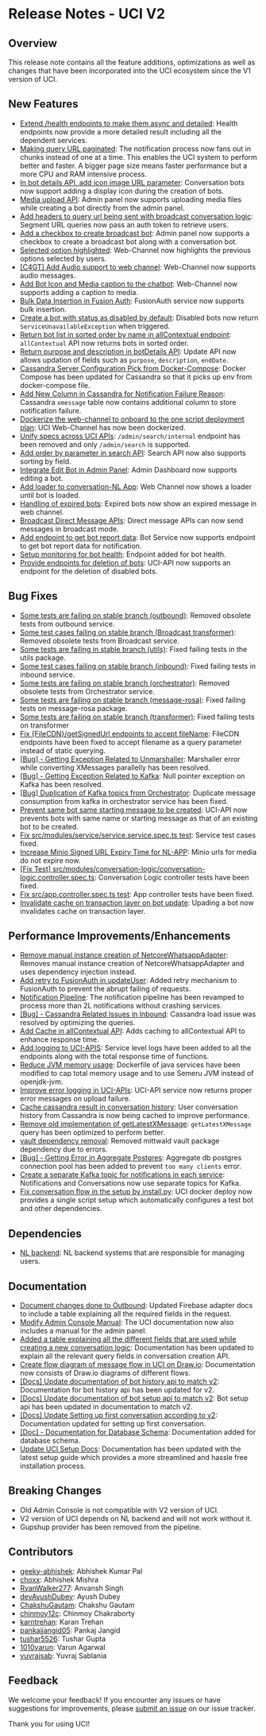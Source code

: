 # Release Notes - UCI V2

## Overview

This release note contains all the feature additions, optimizations as well as changes that have been incorporated into the UCI ecosystem since the V1 version of UCI.

## New Features

- [Extend /health endpoints to make them async and detailed](https://github.com/samagra-comms/uci-apis/issues/54): Health endpoints now provide a more detailed result including all the dependent services.
- [Making query URL paginated](https://github.com/samagra-comms/broadcast-transformer/issues/1): The notification process now fans out in chunks instead of one at a time. This enables the UCI system to perform better and faster. A bigger page size means faster performance but a more CPU and RAM intensive process.
- [In bot details API, add icon image URL parameter](https://github.com/samagra-comms/uci-apis/issues/56): Conversation bots now support adding a display icon during the creation of bots.
- [Media upload API](https://github.com/samagra-comms/uci-apis/issues/55): Admin panel now supports uploading media files while creating a bot directly from the admin panel.
- [Add headers to query url being sent with broadcast conversation logic](https://github.com/samagra-comms/uci-admin/issues/15): Segment URL queries now pass an auth token to retrieve users.
- [Add a checkbox to create broadcast bot](https://github.com/samagra-comms/uci-admin/issues/14): Admin panel now supports a checkbox to create a broadcast bot along with a conversation bot.
- [Selected option highlighted](https://github.com/samagra-comms/uci-web-channel/issues/92): Web-Channel now highlights the previous options selected by users.
- [ [C4GT] Add Audio support to web channel](https://github.com/samagra-comms/uci-web-channel/issues/98): Web-Channel now supports audio messages.
- [Add Bot Icon and Media caption to the chatbot](https://github.com/samagra-comms/uci-web-channel/issues/111): Web-Channel now supports adding a caption to media.
- [Bulk Data Insertion in Fusion Auth](https://github.com/samagra-comms/uci-apis/issues/99): FusionAuth service now supports bulk insertion.
- [Create a bot with status as disabled by default](https://github.com/samagra-comms/uci-apis/issues/121): Disabled bots now return `ServiceUnavailableException` when triggered.
- [Return bot list in sorted order by name in allContextual endpoint](https://github.com/samagra-comms/uci-apis/issues/120): `allContextual` API now returns bots in sorted order.
- [Return purpose and description in botDetails API](https://github.com/samagra-comms/uci-apis/issues/119): Update API now allows updation of fields such as `purpose`, `description`, `endDate`.
- [Cassandra Server Configuration Pick from Docker-Compose](https://github.com/samagra-comms/inbound/issues/70): Docker Compose has been updated for Cassandra so that it picks up env from docker-compose file.
- [Add New Column in Cassandra for Notification Failure Reason](https://github.com/samagra-comms/dao/issues/17): Cassandra `xmessage` table now contains additional column to store notification failure.
- [Dockerize the web-channel to onboard to the one script deployment plan](https://github.com/samagra-comms/uci-web-channel/issues/123): UCI Web-Channel has now been dockerized.
- [Unify specs across UCI APIs](https://github.com/samagra-comms/uci-apis/issues/58): `/admin/search/internal` endpoint has been removed and only `/admin/search` is supported.
- [Add order by parameter in search API](https://github.com/samagra-comms/uci-apis/issues/174): Search API now also supports sorting by field.
- [Integrate Edit Bot in Admin Panel](https://github.com/samagra-comms/uci-admin/issues/42): Admin Dashboard now supports editing a bot.
- [Add loader to conversation-NL App](https://github.com/samagra-comms/uci-web-channel/issues/128): Web Channel now shows a loader until bot is loaded.
- [Handling of expired bots](https://github.com/samagra-comms/uci-apis/issues/163): Expired bots now show an expired message in web channel.
- [Broadcast Direct Message APIs](https://github.com/samagra-comms/outbound/issues/52): Direct message APIs can now send messages in broadcast mode.
- [Add endpoint to get bot report data](https://github.com/samagra-comms/uci-apis/issues/206): Bot Service now supports endpoint to get bot report data for notification.
- [Setup monitoring for bot health](https://github.com/samagra-comms/uci-apis/issues/211): Endpoint added for bot health.
- [Provide endpoints for deletion of bots](https://github.com/samagra-comms/uci-apis/issues/223): UCI-API now supports an endpoint for the deletion of disabled bots.


## Bug Fixes

- [Some tests are failing on stable branch (outbound)](https://github.com/samagra-comms/outbound/issues/28): Removed obsolete tests from outbound service.
- [Some test cases failing on stable branch (Broadcast transformer)](https://github.com/samagra-comms/broadcast-transformer/issues/4): Removed obsolete tests from Broadcast service.
- [Some tests are failing in stable branch (utils)](https://github.com/samagra-comms/utils/issues/42): Fixed failing tests in the utils package.
- [Some test cases failing on stable branch (inbound)](https://github.com/samagra-comms/inbound/issues/43): Fixed failing tests in inbound service.
- [Some tests are failing on stable branch (orchestrator)](https://github.com/samagra-comms/orchestrator/issues/35): Removed obsolete tests from Orchestrator service.
- [Some tests are failing on stable branch (message-rosa)](https://github.com/samagra-comms/message-rosa/issues/18): Fixed failing tests on message-rosa package.
- [Some tests are failing on stable branch (transformer)](https://github.com/samagra-comms/transformer/issues/66): Fixed failing tests on transformer
- [Fix {FileCDN}/getSignedUrl endpoints to accept fileName](https://github.com/samagra-comms/inbound/issues/51): FileCDN endpoints have been fixed to accept filename as a query parameter instead of static querying.
- [ [Bug] - Getting Exception Related to Unmarshaller](https://github.com/samagra-comms/orchestrator/issues/42): Marshaller error while converting XMessages parallelly has been resolved.
- [ [Bug] - Getting Exception Related to Kafka](https://github.com/samagra-comms/orchestrator/issues/43): Null pointer exception on Kafka has been resolved.
- [ [Bug] Duplication of Kafka topics from Orchestrator](https://github.com/samagra-comms/orchestrator/issues/58): Duplicate message consumption from kafka in orchestrator service has been fixed.
- [Prevent same bot same starting message to be created](https://github.com/samagra-comms/uci-apis/issues/166): UCI-API now prevents bots with same name or starting message as that of an existing bot to be created.
- [Fix src/modules/service/service.service.spec.ts test](https://github.com/samagra-comms/uci-apis/issues/142): Service test cases fixed.
- [Increase Minio Signed URL Expiry Time for NL-APP](https://github.com/samagra-comms/inbound/issues/82): Minio urls for media do not expire now.
- [[Fix Test] src/modules/conversation-logic/conversation-logic.controller.spec.ts](https://github.com/samagra-comms/uci-apis/issues/134): Conversation Logic controller tests have been fixed.
- [Fix src/app.controller.spec.ts test](https://github.com/samagra-comms/uci-apis/issues/145): App controller tests have been fixed.
- [Invalidate cache on transaction layer on bot update](https://github.com/samagra-comms/uci-apis/issues/202): Upading a bot now invalidates cache on transaction layer.

## Performance Improvements/Enhancements

- [Remove manual instance creation of NetcoreWhatsappAdapter](https://github.com/samagra-comms/inbound/issues/49): Removes manual instance creation of NetcoreWhatsappAdapter and uses dependency injection instead.
- [Add retry to FusionAuth in updateUser](https://github.com/samagra-comms/uci-apis/issues/87): Added retry mechanism to FusionAuth to prevent the abrupt failing of requests.
- [Notification Pipeline](https://github.com/samagra-comms/outbound/issues/35): The notification pipeline has been revamped to process more than 2L notifications without crashing services.
- [ [Bug] - Cassandra Related Issues in Inbound](https://github.com/samagra-comms/inbound/issues/55): Cassandra load issue was resolved by optimizing the queries.
- [Add Cache in allContextual API](https://github.com/samagra-comms/uci-apis/issues/71): Adds caching to allContextual API to enhance response time.
- [Add logging to UCI-APIS](https://github.com/samagra-comms/uci-apis/issues/69): Service level logs have been added to all the endpoints along with the total response time of functions.
- [Reduce JVM memory usage](https://github.com/samagra-comms/docker-deploy/issues/71): Dockerfile of java services have been modified to cap total memory usage and to use Semeru JVM instead of openjdk-jvm.
- [Improve error logging in UCI-APIs](https://github.com/samagra-comms/uci-apis/issues/112): UCI-API service now returns proper error messages on upload failure.
- [Cache cassandra result in conversation history](https://github.com/samagra-comms/inbound/issues/75): User conversation history from Cassandra is now being cached to improve performance.
- [Remove old implementation of getLatestXMessage](https://github.com/samagra-comms/inbound/issues/74): `getLatestXMessage` query has been optimized to perform better.
- [vault dependency removal](https://github.com/samagra-comms/uci-apis/issues/85): Removed mittwald vault package dependency due to errors.
- [ [Bug] - Getting Error in Aggregate Postgres](https://github.com/samagra-comms/transformer/issues/84): Aggregate db postgres connection pool has been added to prevent `too many clients` error.
- [Create a separate Kafka topic for notifications in each service](https://github.com/samagra-comms/inbound/issues/85): Notifications and Conversations now use separate topics for Kafka.
- [Fix conversation flow in the setup by install.py](https://github.com/samagra-comms/docker-deploy/issues/87): UCI docker deploy now provides a single script setup which automatically configures a test bot and other dependencies.

## Dependencies

- [NL backend](https://github.com/Mission-Prerna/Nipun-Lakshya-App): NL backend systems that are responsible for managing users.


## Documentation
- [Document changes done to Outbound](https://github.com/samagra-comms/outbound/issues/22): Updated Firebase adapter docs to include a table explaining all the required fields in the request.
- [Modify Admin Console Manual](https://github.com/samagra-comms/community/issues/52): The UCI documentation now also includes a manual for the admin panel.
- [Added a table explaining all the different fields that are used while creating a new conversation logic](https://github.com/samagra-comms/community/pull/28): Documentation has been updated to explain all the relevant query fields in conversation creation API.
- [Create flow diagram of message flow in UCI on Draw.io](https://github.com/samagra-comms/uci-apis/issues/150): Documentation now consists of Draw.io diagrams of different flows.
- [ [Docs] Update documentation of bot history api to match v2](https://github.com/samagra-comms/community/issues/37): Documentation for bot history api has been updated for v2.
- [ [Docs] Update documentation of bot setup api to match v2](https://github.com/samagra-comms/community/issues/36): Bot setup api has been updated in documentation to match v2.
- [ [Docs] Update Setting up first conversation according to v2](https://github.com/samagra-comms/community/issues/34): Documentation updated for setting up first conversation.
- [ [Doc] - Documentation for Database Schema](https://github.com/samagra-comms/dao/issues/18): Documentation added for database schema.
- [Update UCI Setup Docs](https://github.com/samagra-comms/docker-deploy/issues/91): Documentation has been updated with the latest setup guide which provides a more streamlined and hassle free installation process.

## Breaking Changes
- Old Admin Console is not compatible with V2 version of UCI.
- V2 version of UCI depends on NL backend and will not work without it.
- Gupshup provider has been removed from the pipeline.

## Contributors

- [geeky-abhishek](https://github.com/geeky-abhishek): Abhishek Kumar Pal
- [choxx](https://github.com/choxx): Abhishek Mishra
- [RyanWalker277](https://github.com/RyanWalker277): Anvansh Singh
- [devAyushDubey](https://github.com/devAyushDubey): Ayush Dubey
- [ChakshuGautam](https://github.com/ChakshuGautam): Chakshu Gautam
- [chinmoy12c](https://github.com/chinmoy12c): Chinmoy Chakraborty
- [karntrehan](https://github.com/karntrehan): Karan Trehan
- [pankajjangid05](https://github.com/pankajjangid05): Pankaj Jangid
- [tushar5526](https://github.com/tushar5526): Tushar Gupta
- [1010varun](https://github.com/1010varun): Varun Agarwal
- [yuvrajsab](https://github.com/yuvrajsab): Yuvraj Sablania

## Feedback

We welcome your feedback! If you encounter any issues or have suggestions for improvements, please [submit an issue](https://github.com/samagra-comms/community/issues) on our issue tracker.

Thank you for using UCI!
